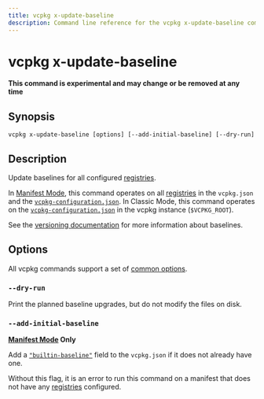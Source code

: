 ```yaml
---
title: vcpkg x-update-baseline
description: Command line reference for the vcpkg x-update-baseline command. Update baselines for all configured registries.
---
```


# vcpkg x-update-baseline

**This command is experimental and may change or be removed at any time**

## Synopsis

```no-highlight
vcpkg x-update-baseline [options] [--add-initial-baseline] [--dry-run]
```

## Description

Update baselines for all configured [registries][].

In [Manifest Mode][], this command operates on all [registries][] in the `vcpkg.json` and the [`vcpkg-configuration.json`][vcj]. In Classic Mode, this command operates on the [`vcpkg-configuration.json`][vcj] in the vcpkg instance (`$VCPKG_ROOT`).

See the [versioning documentation](../users/versioning.md#baselines) for more information about baselines.

## Options

All vcpkg commands support a set of [common options](common-options.md).

### `--dry-run`

Print the planned baseline upgrades, but do not modify the files on disk.

<a id="add-initial-baseline"></a>

### `--add-initial-baseline`

**[Manifest Mode][] Only**

Add a [`"builtin-baseline"`][builtin-baseline] field to the `vcpkg.json` if it does not already have one.

Without this flag, it is an error to run this command on a manifest that does not have any [registries][] configured.

[Manifest Mode]: ../users/manifests.md
[builtin-baseline]: ../users/manifests.md#builtin-baseline
[vcj]: ../users/registries.md#vcpkg-configurationjson
[registries]: ../users/registries.md
